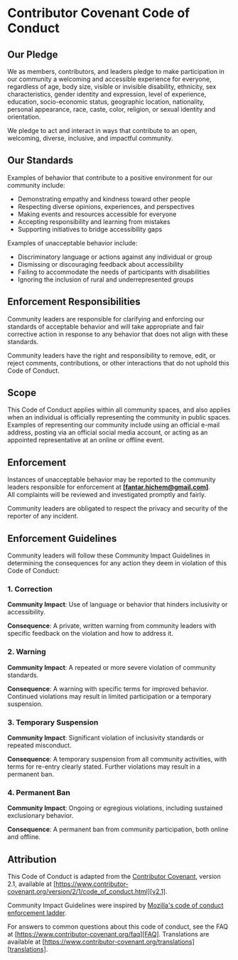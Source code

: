 # Contributor Covenant Code of Conduct

## Our Pledge

We as members, contributors, and leaders pledge to make participation in our
community a welcoming and accessible experience for everyone, regardless of age, body
size, visible or invisible disability, ethnicity, sex characteristics, gender
identity and expression, level of experience, education, socio-economic status,
geographic location, nationality, personal appearance, race, caste, color, religion, or sexual
identity and orientation.

We pledge to act and interact in ways that contribute to an open, welcoming,
diverse, inclusive, and impactful community.

## Our Standards

Examples of behavior that contribute to a positive environment for our
community include:

* Demonstrating empathy and kindness toward other people  
* Respecting diverse opinions, experiences, and perspectives  
* Making events and resources accessible for everyone  
* Accepting responsibility and learning from mistakes  
* Supporting initiatives to bridge accessibility gaps  

Examples of unacceptable behavior include:

* Discriminatory language or actions against any individual or group  
* Dismissing or discouraging feedback about accessibility  
* Failing to accommodate the needs of participants with disabilities  
* Ignoring the inclusion of rural and underrepresented groups  

## Enforcement Responsibilities

Community leaders are responsible for clarifying and enforcing our standards of
acceptable behavior and will take appropriate and fair corrective action in
response to any behavior that does not align with these standards.

Community leaders have the right and responsibility to remove, edit, or reject
comments, contributions, or other interactions that do not uphold this Code of Conduct.

## Scope

This Code of Conduct applies within all community spaces, and also applies when
an individual is officially representing the community in public spaces.
Examples of representing our community include using an official e-mail address,
posting via an official social media account, or acting as an appointed
representative at an online or offline event.

## Enforcement

Instances of unacceptable behavior may be reported to the community leaders responsible for enforcement at **[fantar.hichem@gmail.com]**.  
All complaints will be reviewed and investigated promptly and fairly.

Community leaders are obligated to respect the privacy and security of the
reporter of any incident.

## Enforcement Guidelines

Community leaders will follow these Community Impact Guidelines in determining
the consequences for any action they deem in violation of this Code of Conduct:

### 1. Correction

**Community Impact**: Use of language or behavior that hinders inclusivity or accessibility.

**Consequence**: A private, written warning from community leaders with specific feedback on the violation and how to address it.  

### 2. Warning

**Community Impact**: A repeated or more severe violation of community standards.

**Consequence**: A warning with specific terms for improved behavior. Continued violations may result in limited participation or a temporary suspension.  

### 3. Temporary Suspension

**Community Impact**: Significant violation of inclusivity standards or repeated misconduct.

**Consequence**: A temporary suspension from all community activities, with terms for re-entry clearly stated. Further violations may result in a permanent ban.

### 4. Permanent Ban

**Community Impact**: Ongoing or egregious violations, including sustained exclusionary behavior.

**Consequence**: A permanent ban from community participation, both online and offline.

## Attribution

This Code of Conduct is adapted from the [Contributor Covenant][homepage],
version 2.1, available at [https://www.contributor-covenant.org/version/2/1/code_of_conduct.html][v2.1].

Community Impact Guidelines were inspired by
[Mozilla's code of conduct enforcement ladder][Mozilla CoC].

For answers to common questions about this code of conduct, see the FAQ at
[https://www.contributor-covenant.org/faq][FAQ]. Translations are available at
[https://www.contributor-covenant.org/translations][translations].

[homepage]: https://www.contributor-covenant.org
[v2.1]: https://www.contributor-covenant.org/version/2/1/code_of_conduct.html
[Mozilla CoC]: https://github.com/mozilla/diversity
[FAQ]: https://www.contributor-covenant.org/faq
[translations]: https://www.contributor-covenant.org/translations
